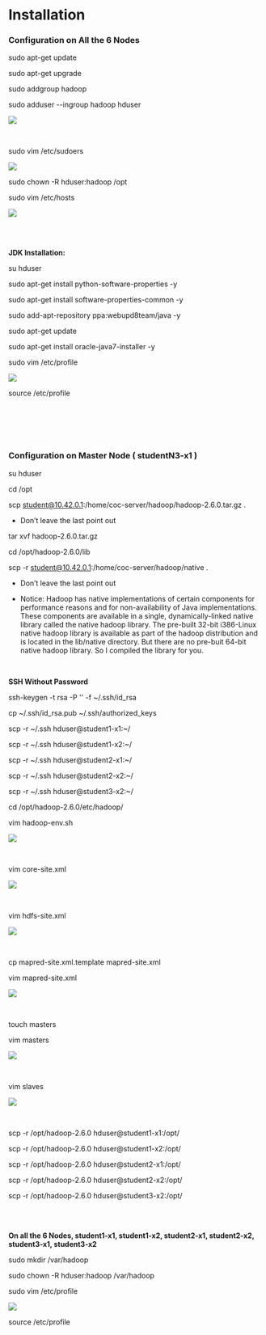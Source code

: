 # Installation

### Configuration on All the 6 Nodes

sudo apt-get update

sudo apt-get upgrade

sudo addgroup hadoop

sudo adduser --ingroup hadoop hduser

![](https://raw.githubusercontent.com/congqiyuan/tutorial/master/hadoop_cluster/3.png)

<br/>

sudo vim /etc/sudoers

![](https://raw.githubusercontent.com/congqiyuan/tutorial/master/hadoop_cluster/4.png)


sudo chown -R hduser:hadoop /opt

sudo vim /etc/hosts

![](https://raw.githubusercontent.com/congqiyuan/tutorial/master/hadoop_cluster/5.png)

<br/>
<br/>


**JDK Installation:**

su hduser

sudo apt-get install python-software-properties -y

sudo apt-get install software-properties-common -y

sudo add-apt-repository ppa:webupd8team/java -y

sudo apt-get update

sudo apt-get install oracle-java7-installer -y

sudo vim /etc/profile

![](https://raw.githubusercontent.com/congqiyuan/tutorial/master/hadoop_cluster/6.png)

source /etc/profile


<br/>
<br/>
<br/>
<br/>

### Configuration on Master Node ( studentN3-x1 )

su hduser

cd /opt

scp student@10.42.0.1:/home/coc-server/hadoop/hadoop-2.6.0.tar.gz .

* Don’t leave the last point out

tar xvf hadoop-2.6.0.tar.gz

cd /opt/hadoop-2.6.0/lib

scp -r student@10.42.0.1:/home/coc-server/hadoop/native .

* Don’t leave the last point out

* Notice: Hadoop has native implementations of certain components for performance reasons and for non-availability of Java implementations. These components are available in a single, dynamically-linked native library called the native hadoop library. The pre-built 32-bit i386-Linux native hadoop library is available as part of the hadoop distribution and is located in the lib/native directory. But there are no pre-buit 64-bit native hadoop library. So I compiled the library for you.

<br/>

**SSH Without Password**

ssh-keygen -t rsa -P '' -f ~/.ssh/id_rsa

cp ~/.ssh/id_rsa.pub ~/.ssh/authorized_keys

scp -r ~/.ssh hduser@student1-x1:~/

scp -r ~/.ssh hduser@student1-x2:~/

scp -r ~/.ssh hduser@student2-x1:~/

scp -r ~/.ssh hduser@student2-x2:~/

scp -r ~/.ssh hduser@student3-x2:~/

cd /opt/hadoop-2.6.0/etc/hadoop/

vim hadoop-env.sh

![](https://raw.githubusercontent.com/congqiyuan/tutorial/master/hadoop_cluster/7.png)

<br/>

vim core-site.xml

![](https://raw.githubusercontent.com/congqiyuan/tutorial/master/hadoop_cluster/8.png)

<br/>

vim hdfs-site.xml

![](https://raw.githubusercontent.com/congqiyuan/tutorial/master/hadoop_cluster/9.png)

<br/>

cp mapred-site.xml.template mapred-site.xml

vim mapred-site.xml

![](https://raw.githubusercontent.com/congqiyuan/tutorial/master/hadoop_cluster/10.png)

<br/>

touch masters

vim masters

![](https://raw.githubusercontent.com/congqiyuan/tutorial/master/hadoop_cluster/11.png)

<br/>

vim slaves

![](https://raw.githubusercontent.com/congqiyuan/tutorial/master/hadoop_cluster/12.png)

<br/>

scp -r /opt/hadoop-2.6.0 hduser@student1-x1:/opt/

scp -r /opt/hadoop-2.6.0 hduser@student1-x2:/opt/

scp -r /opt/hadoop-2.6.0 hduser@student2-x1:/opt/

scp -r /opt/hadoop-2.6.0 hduser@student2-x2:/opt/

scp -r /opt/hadoop-2.6.0 hduser@student3-x2:/opt/

<br/>
<br/>


**On all the 6 Nodes, student1-x1, student1-x2, student2-x1, student2-x2, student3-x1, student3-x2**

sudo mkdir /var/hadoop

sudo chown -R hduser:hadoop /var/hadoop

sudo vim /etc/profile

![](https://raw.githubusercontent.com/congqiyuan/tutorial/master/hadoop_cluster/13.png)

source /etc/profile

<br/>

